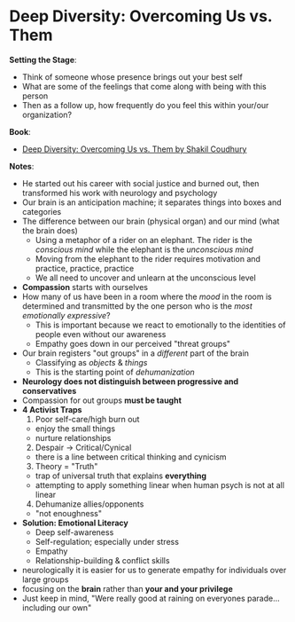 # Deep Diversity: Overcoming Us vs. Them

**Setting the Stage**:
- Think of someone whose presence brings out your best self
- What are some of the feelings that come along with being with this person
- Then as a follow up, how frequently do you feel this within your/our organization?

**Book**:
- [Deep Diversity: Overcoming Us vs. Them by Shakil Coudhury](https://www.amazon.com/Deep-Diversity-Overcoming-vs-Them/dp/1771130253/ref=sr_1_1?ie=UTF8&qid=1496695449&sr=8-1&keywords=deep+diversity)


**Notes**:
- He started out his career with social justice and burned out, then transformed his work with neurology and psychology
- Our brain is an anticipation machine; it separates things into boxes and categories
- The difference between our brain (physical organ) and our mind (what the brain does)
  - Using a metaphor of a rider on an elephant. The rider is the _conscious mind_ while the elephant is the _unconscious mind_
  - Moving from the elephant to the rider requires motivation and practice, practice, practice
  - We all need to uncover and unlearn at the unconscious level
- **Compassion** starts with ourselves
- How many of us have been in a room where the _mood_ in the room is determined and transmitted by the one person who is the _most emotionally expressive_?
  - This is important because we react to emotionally to the identities of people even without our awareness
  - Empathy goes down in our perceived "threat groups"
- Our brain registers "out groups" in a _different_ part of the brain
  - Classifying as _objects_ & _things_
  - This is the starting point of _dehumanization_
- **Neurology does not distinguish between progressive and conservatives**
- Compassion for out groups **must be taught**
- **4 Activist Traps**
  1. Poor self-care/high burn out
    - enjoy the small things
    - nurture relationships
  2. Despair -> Critical/Cynical
    - there is a line between critical thinking and cynicism
  3. Theory = "Truth"
    - trap of universal truth that explains **everything**
    - attempting to apply something linear when human psych is not at all linear
  4. Dehumanize allies/opponents
    - "not enoughness"
- **Solution: Emotional Literacy**
  - Deep self-awareness
  - Self-regulation; especially under stress
  - Empathy
  - Relationship-building & conflict skills
- neurologically it is easier for us to generate empathy for individuals over large groups
- focusing on the **brain** rather than **your and your privilege**
- Just keep in mind, "Were really good at raining on everyones parade... including our own"
